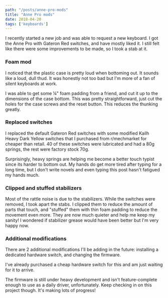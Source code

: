 ```yaml
---
path: "/posts/anne-pro-mods"
title: "Anne Pro mods"
date: 2018-04-20
tags: ['keyboards']
---
```


I recently started a new job and was able to request a new keyboard. I got the Anne Pro with Gateron Red switches, and have mostly liked it. I still felt like there were some improvements to be made, so I took a stab at it.

### Foam mod

I noticed that the plastic case is pretty loud when bottoming out. It sounds like a loud, dull thud. It was honestly not too bad but I'm more of a fan of silent keyboards at work. 

I was able to get some &frac14;" foam padding from a friend, and cut it up to the dimensions of the case bottom. This was pretty straightforward, just cut the holes for the case screws and the reset button. This reduces the thunking greatly. 

### Replaced switches

I replaced the default Gateron Red switches with some modified Kailh Heavy Dark Yellow switches that I purchased from r/mechmarket for cheaper than retail. 40 of these switches were lubricated and had a 80g springs, the rest were factory stock 70g. 

Surprisingly, heavy springs are helping me become a better touch typist since its harder to bottom out. My hands do get more tired after typing for a long time, but I don't write novels and even typing this post hasn't fatigued my hands much. 

### Clipped and stuffed stabilizers

Most of the rattle noise is due to the stabilizers. While the switches were removed, I took apart the stabs. I clipped them to reduce the amount of parts that touch, and "stuffed" them with thin foam padding to reduce the movement even more. They are now much quieter and help me keep my sanity! I wondered if stabilizer grease would have been better but I'm very happy now. 

### Additional modifications

There are 2 additional modifications I'll be adding in the future: installing a dedicated hardware switch, and changing the firmware.

I've already purchased a cheap hardware switch for this and am just waiting for it to arrive. 

The firmware is still under heavy development and isn't feature-complete enough to use as a daily driver, unfortunately. Keep checking in on this project though. It's making lots of progress!
